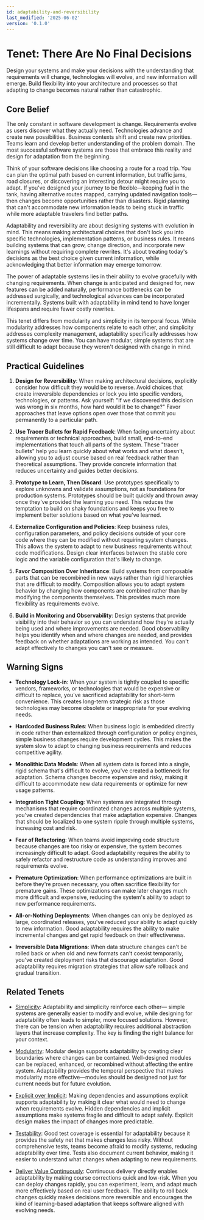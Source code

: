 ```yaml
---
id: adaptability-and-reversibility
last_modified: '2025-06-02'
version: '0.1.0'
---
```

# Tenet: There Are No Final Decisions

Design your systems and make your decisions with the understanding that requirements
will change, technologies will evolve, and new information will emerge. Build
flexibility into your architecture and processes so that adapting to change becomes
natural rather than catastrophic.

## Core Belief

The only constant in software development is change. Requirements evolve as users
discover what they actually need. Technologies advance and create new possibilities.
Business contexts shift and create new priorities. Teams learn and develop better
understanding of the problem domain. The most successful software systems are those
that embrace this reality and design for adaptation from the beginning.

Think of your software decisions like choosing a route for a road trip. You can plan
the optimal path based on current information, but traffic jams, road closures, or
discovering an interesting detour might require you to adapt. If you've designed your
journey to be flexible—keeping fuel in the tank, having alternative routes mapped,
carrying updated navigation tools—then changes become opportunities rather than
disasters. Rigid planning that can't accommodate new information leads to being stuck
in traffic while more adaptable travelers find better paths.

Adaptability and reversibility are about designing systems with evolution in mind.
This means making architectural choices that don't lock you into specific
technologies, implementation patterns, or business rules. It means building systems
that can grow, change direction, and incorporate new learnings without requiring
complete rewrites. It's about treating today's decisions as the best choice given
current information, while acknowledging that better information may emerge tomorrow.

The power of adaptable systems lies in their ability to evolve gracefully with
changing requirements. When change is anticipated and designed for, new features can
be added naturally, performance bottlenecks can be addressed surgically, and
technological advances can be incorporated incrementally. Systems built with
adaptability in mind tend to have longer lifespans and require fewer costly
rewrites.

This tenet differs from modularity and simplicity in its temporal focus. While
modularity addresses how components relate to each other, and simplicity addresses
complexity management, adaptability specifically addresses how systems change over
time. You can have modular, simple systems that are still difficult to adapt because
they weren't designed with change in mind.

## Practical Guidelines

1. **Design for Reversibility**: When making architectural decisions, explicitly
   consider how difficult they would be to reverse. Avoid choices that create
   irreversible dependencies or lock you into specific vendors, technologies, or
   patterns. Ask yourself: "If we discovered this decision was wrong in six months,
   how hard would it be to change?" Favor approaches that leave options open over
   those that commit you permanently to a particular path.

1. **Use Tracer Bullets for Rapid Feedback**: When facing uncertainty about
   requirements or technical approaches, build small, end-to-end implementations that
   touch all parts of the system. These "tracer bullets" help you learn quickly
   about what works and what doesn't, allowing you to adjust course based on real
   feedback rather than theoretical assumptions. They provide concrete information
   that reduces uncertainty and guides better decisions.

1. **Prototype to Learn, Then Discard**: Use prototypes specifically to explore
   unknowns and validate assumptions, not as foundations for production systems.
   Prototypes should be built quickly and thrown away once they've provided the
   learning you need. This reduces the temptation to build on shaky foundations and
   keeps you free to implement better solutions based on what you've learned.

1. **Externalize Configuration and Policies**: Keep business rules, configuration
   parameters, and policy decisions outside of your core code where they can be
   modified without requiring system changes. This allows the system to adapt to new
   business requirements without code modifications. Design clear interfaces between
   the stable core logic and the variable configuration that's likely to change.

1. **Favor Composition Over Inheritance**: Build systems from composable parts that
   can be recombined in new ways rather than rigid hierarchies that are difficult to
   modify. Composition allows you to adapt system behavior by changing how components
   are combined rather than by modifying the components themselves. This provides
   much more flexibility as requirements evolve.

1. **Build in Monitoring and Observability**: Design systems that provide visibility
   into their behavior so you can understand how they're actually being used and
   where improvements are needed. Good observability helps you identify when and
   where changes are needed, and provides feedback on whether adaptations are
   working as intended. You can't adapt effectively to changes you can't see or
   measure.

## Warning Signs

- **Technology Lock-in**: When your system is tightly coupled to specific vendors,
  frameworks, or technologies that would be expensive or difficult to replace, you've
  sacrificed adaptability for short-term convenience. This creates long-term
  strategic risk as those technologies may become obsolete or inappropriate for your
  evolving needs.

- **Hardcoded Business Rules**: When business logic is embedded directly in code
  rather than externalized through configuration or policy engines, simple business
  changes require development cycles. This makes the system slow to adapt to changing
  business requirements and reduces competitive agility.

- **Monolithic Data Models**: When all system data is forced into a single, rigid
  schema that's difficult to evolve, you've created a bottleneck for adaptation.
  Schema changes become expensive and risky, making it difficult to accommodate new
  data requirements or optimize for new usage patterns.

- **Integration Tight Coupling**: When systems are integrated through mechanisms that
  require coordinated changes across multiple systems, you've created dependencies
  that make adaptation expensive. Changes that should be localized to one system
  ripple through multiple systems, increasing cost and risk.

- **Fear of Refactoring**: When teams avoid improving code structure because changes
  are too risky or expensive, the system becomes increasingly difficult to adapt.
  Good adaptability requires the ability to safely refactor and restructure code as
  understanding improves and requirements evolve.

- **Premature Optimization**: When performance optimizations are built in before
  they're proven necessary, you often sacrifice flexibility for premature gains.
  These optimizations can make later changes much more difficult and expensive,
  reducing the system's ability to adapt to new performance requirements.

- **All-or-Nothing Deployments**: When changes can only be deployed as large,
  coordinated releases, you've reduced your ability to adapt quickly to new
  information. Good adaptability requires the ability to make incremental changes
  and get rapid feedback on their effectiveness.

- **Irreversible Data Migrations**: When data structure changes can't be rolled back
  or when old and new formats can't coexist temporarily, you've created deployment
  risks that discourage adaptation. Good adaptability requires migration strategies
  that allow safe rollback and gradual transition.

## Related Tenets

- [Simplicity](simplicity.md): Adaptability and simplicity reinforce each other—
  simple systems are generally easier to modify and evolve, while designing for
  adaptability often leads to simpler, more focused solutions. However, there can be
  tension when adaptability requires additional abstraction layers that increase
  complexity. The key is finding the right balance for your context.

- [Modularity](modularity.md): Modular design supports adaptability by creating
  clear boundaries where changes can be contained. Well-designed modules can be
  replaced, enhanced, or recombined without affecting the entire system.
  Adaptability provides the temporal perspective that makes modularity more
  effective—modules should be designed not just for current needs but for future
  evolution.

- [Explicit over Implicit](explicit-over-implicit.md): Making dependencies and
  assumptions explicit supports adaptability by making it clear what would need to
  change when requirements evolve. Hidden dependencies and implicit assumptions make
  systems fragile and difficult to adapt safely. Explicit design makes the impact
  of changes more predictable.

- [Testability](testability.md): Good test coverage is essential for adaptability
  because it provides the safety net that makes changes less risky. Without
  comprehensive tests, teams become afraid to modify systems, reducing adaptability
  over time. Tests also document current behavior, making it easier to understand
  what changes when adapting to new requirements.

- [Deliver Value Continuously](deliver-value-continuously.md): Continuous delivery
  directly enables adaptability by making course corrections quick and low-risk.
  When you can deploy changes rapidly, you can experiment, learn, and adapt much
  more effectively based on real user feedback. The ability to roll back changes
  quickly makes decisions more reversible and encourages the kind of learning-based
  adaptation that keeps software aligned with evolving needs.
